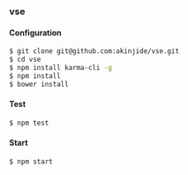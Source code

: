 ### vse

#### Configuration

```bash
$ git clone git@github.com:akinjide/vse.git
$ cd vse
$ npm install karma-cli -g
$ npm install
$ bower install
```
#### Test
```bash
$ npm test
```

#### Start

```bash
$ npm start
```